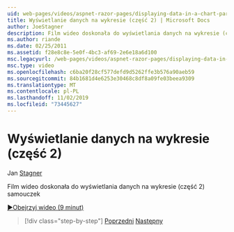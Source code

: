 ```yaml
---
uid: web-pages/videos/aspnet-razor-pages/displaying-data-in-a-chart-part-2
title: Wyświetlanie danych na wykresie (część 2) | Microsoft Docs
author: JoeStagner
description: Film wideo doskonała do wyświetlania danych na wykresie (część 2) samouczek
ms.author: riande
ms.date: 02/25/2011
ms.assetid: f28e8c8e-5e0f-4bc3-af69-2e6e18a6d100
msc.legacyurl: /web-pages/videos/aspnet-razor-pages/displaying-data-in-a-chart-part-2
msc.type: video
ms.openlocfilehash: c6ba20f28cf577defd9d5262ffe3b576a90aeb59
ms.sourcegitcommit: 84b1681d4e6253e30468c8df8a09fe03beea9309
ms.translationtype: MT
ms.contentlocale: pl-PL
ms.lasthandoff: 11/02/2019
ms.locfileid: "73445627"
---
```

# <a name="displaying-data-in-a-chart-part-2"></a>Wyświetlanie danych na wykresie (część 2)

Jan [Stagner](https://github.com/JoeStagner)

Film wideo doskonała do wyświetlania danych na wykresie (część 2) samouczek

[&#9654;Obejrzyj wideo (9 minut)](https://channel9.msdn.com/Blogs/ASP-NET-Site-Videos/displaying-data-in-a-chart-(part-2))

> [!div class="step-by-step"]
> [Poprzedni](displaying-data-in-a-chart-part-1.md)
> [Następny](working-with-files.md)
